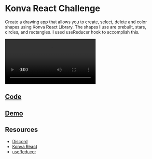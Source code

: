 # Konva React Challenge

Create a drawing app that allows you to create, select, delete and color shapes using Konva React Library.  The shapes I use are prebuilt, stars, circles, and rectangles.  I used useReducer hook to accomplish this.  

<video controls>
    <source src="https://storage.googleapis.com/noah-education-videos/react-mini-challenges/6-konva-react.mp4"
            type="video/mp4">
</video>

## [Code](https://codesandbox.io/s/h7oyw4)

## [Demo](https://h7oyw4.csb.app/)

## Resources

- [Discord](https://discord.gg/Jwv7xaPRMS)
- [Konva React](https://konvajs.org/docs/react/index.html)
- [useReducer](https://reactjs.org/docs/hooks-reference.html#usereducer)